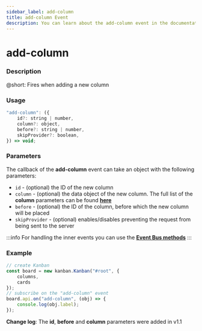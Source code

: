 ```yaml
---
sidebar_label: add-column
title: add-column Event
description: You can learn about the add-column event in the documentation of the DHTMLX JavaScript Kanban library. Browse developer guides and API reference, try out code examples and live demos, and download a free 30-day evaluation version of DHTMLX Kanban.
---
```


# add-column

### Description

@short: Fires when adding a new column

### Usage

~~~jsx {}
"add-column": ({
	id?: string | number,
	column?: object,
	before?: string | number,
	skipProvider?: boolean,
}) => void;
~~~

### Parameters

The callback of the **add-column** event can take an object with the following parameters:

- `id` - (optional) the ID of the new column
- `column` - (optional) the data object of the new column. The full list of the **column** parameters can be found [**here**](api/config/js_kanban_columns_config.md)
- `before` - (optional) the ID of the column, before which the new column will be placed
- `skipProvider` - (optional) enables/disables preventing the request from being sent to the server

:::info
For handling the inner events you can use the [**Event Bus methods**](api/overview/main_overview.md/#event-bus-methods)
:::

### Example

~~~jsx {7-9}
// create Kanban
const board = new kanban.Kanban("#root", {
	columns,
	cards
});
// subscribe on the "add-column" event
board.api.on("add-column", (obj) => {
	console.log(obj.label);
});
~~~

**Change log**: The **id**, **before** and **column** parameters were added in v1.1